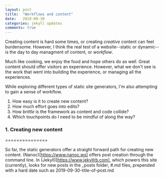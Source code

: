 ```yaml
---
layout: post
title:  "Workflows and content"
date:   2019-09-30
categories: jekyll updates
comments: true
---
```


Creating content is hard some times, or creating _creative_ content can feel burdensome. However, I think the real test of a website--static or dynamic--is the day to day managment of content, or _workflow_.

Much like cooking, we enjoy the food and hope others do as well. Great content should offer visitors an experience. However, what we don't see is the work that went into building the experience, or managing all the experiences. 

While exploring different types of static site generators, I'm also attempting to gain a sense of workflow. 
1. How easy is it to create new content?
2. How much effort goes into edits?
3. How _brittle_ is the framework as content and code collide?
4. Which touchpoints do I need to be mindful of along the way?

### 1. Creating new content
===============

So far, the static generators offer a straight forward path for creating new content. (Nanoc)[https://www.nanoc.ws] offers post creation through the command line. In (Jekyll)[https://www.jekyllrb.com], which powers this site (currently), looks for new posts in the _posts folder, #.md files, prepended with a hard date such as 2019-09-30-title-of-post.md